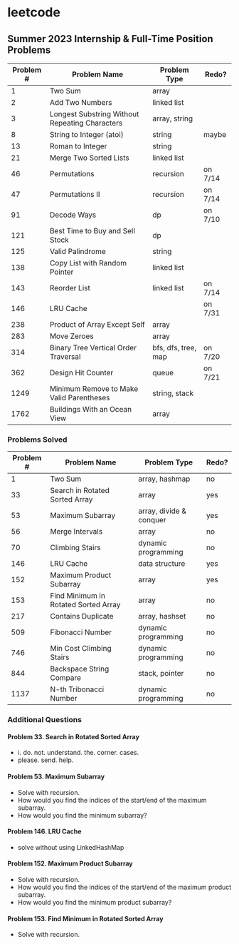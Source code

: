 # leetcode

## Summer 2023 Internship & Full-Time Position Problems

| Problem # | Problem Name                                   | Problem Type        | Redo?   |
| --------- | ---------------------------------------------- | ------------------- | ------- |
| 1         | Two Sum                                        | array               |         |
| 2         | Add Two Numbers                                | linked list         |         |
| 3         | Longest Substring Without Repeating Characters | array, string       |         |
| 8         | String to Integer (atoi)                       | string              | maybe   |
| 13        | Roman to Integer                               | string              |         |
| 21        | Merge Two Sorted Lists                         | linked list         |         |
| 46        | Permutations                                   | recursion           | on 7/14 |
| 47        | Permutations II                                | recursion           | on 7/14 |
| 91        | Decode Ways                                    | dp                  | on 7/10 |
| 121       | Best Time to Buy and Sell Stock                | dp                  |         |
| 125       | Valid Palindrome                               | string              |         |
| 138       | Copy List with Random Pointer                  | linked list         |         |
| 143       | Reorder List                                   | linked list         | on 7/14 |
| 146       | LRU Cache                                      |                     | on 7/31 |
| 238       | Product of Array Except Self                   | array               |         |
| 283       | Move Zeroes                                    | array               |         |
| 314       | Binary Tree Vertical Order Traversal           | bfs, dfs, tree, map | on 7/20 |
| 362       | Design Hit Counter                             | queue               | on 7/21 |
| 1249      | Minimum Remove to Make Valid Parentheses       | string, stack       |         |
| 1762      | Buildings With an Ocean View                   | array               |         |

### Problems Solved

| Problem # | Problem Name                         | Problem Type            | Redo? |
| --------- | ------------------------------------ | ----------------------- | ----- |
| 1         | Two Sum                              | array, hashmap          | no    |
| 33        | Search in Rotated Sorted Array       | array                   | yes   |
| 53        | Maximum Subarray                     | array, divide & conquer | yes   |
| 56        | Merge Intervals                      | array                   | no    |
| 70        | Climbing Stairs                      | dynamic programming     | no    |
| 146       | LRU Cache                            | data structure          | yes   |
| 152       | Maximum Product Subarray             | array                   | yes   |
| 153       | Find Minimum in Rotated Sorted Array | array                   | no    |
| 217       | Contains Duplicate                   | array, hashset          | no    |
| 509       | Fibonacci Number                     | dynamic programming     | no    |
| 746       | Min Cost Climbing Stairs             | dynamic programming     | no    |
| 844       | Backspace String Compare             | stack, pointer          | no    |
| 1137      | N-th Tribonacci Number               | dynamic programming     | no    |

### Additional Questions

#### Problem 33. Search in Rotated Sorted Array

-   i. do. not. understand. the. corner. cases.
-   please. send. help.

#### Problem 53. Maximum Subarray

-   Solve with recursion.
-   How would you find the indices of the start/end of the maximum subarray.
-   How would you find the minimum subarray?

#### Problem 146. LRU Cache

-   solve without using LinkedHashMap

#### Problem 152. Maximum Product Subarray

-   Solve with recursion.
-   How would you find the indices of the start/end of the maximum product subarray.
-   How would you find the minimum product subarray?

#### Problem 153. Find Minimum in Rotated Sorted Array

-   Solve with recursion.
